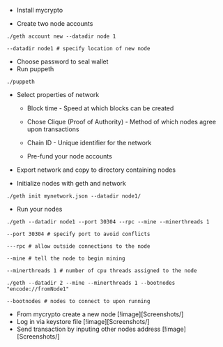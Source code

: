 * Install mycrypto

* Create two node accounts

```
./geth account new --datadir node 1
```

```
--datadir node1 # specify location of new node
```
* Choose password to seal wallet
* Run puppeth

```
./puppeth
```
* Select properties of network
	* Block time - Speed at which blocks can be created
	* Chose Clique (Proof of Authority) - Method of which nodes agree upon transactions
	* Chain ID - Unique identifier for the network

	* Pre-fund your node accounts

* Export network and copy to directory containing nodes

* Initialize nodes with geth and network
```
./geth init mynetwork.json --datadir node1/
```
* Run your nodes
```
./geth --datadir node1 --port 30304 --rpc --mine --minerthreads 1
```
```
--port 30304 # specify port to avoid conflicts
```
```
---rpc # allow outside connections to the node
```
```
--mine # tell the node to begin mining
```
```
--minerthreads 1 # number of cpu threads assigned to the node
``` 
```
./geth --datadir 2 --mine --minerthreads 1 --bootnodes "encode://fromNode1"
```
```
--bootnodes # nodes to connect to upon running
```

* From mycrypto create a new node
[!image][Screenshots/]
* Log in via keystore file
[!image][Screenshots/]
* Send transaction by inputing other nodes address
[!image][Screenshots/]

